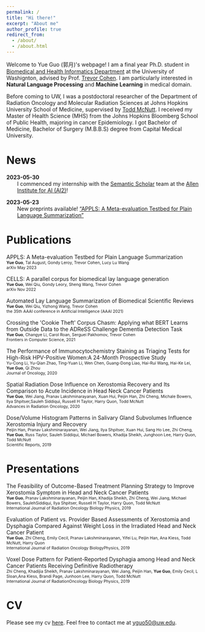 ```yaml
---
permalink: /
title: "Hi there!"
excerpt: "About me"
author_profile: true
redirect_from: 
  - /about/
  - /about.html
---
```


Welcome to Yue Guo (郭月)'s webpage! I am a final year Ph.D. student in [Biomedical and Health Informatics Department](http://bime.uw.edu) at the University of Washignton, advised by Prof. [Trevor Cohen](http://bime.uw.edu/faculty/trevor-cohen/). I am particularly interested in **Natural Language Processing** and **Machine Learning** in medical domain.

Before coming to UW, I was a postdoctoral researcher of the Department of Radiation Oncology and Molecular Radiation Sciences at Johns Hopkins University School of Medicine, supervised by [Todd McNutt](https://www.hopkinsmedicine.org/profiles/details/todd-mcnutt). I received my Master of Health Science (MHS) from the Johns Hopkins Bloomberg School of Public Health, majoring in cancer Epidemiology. I got Bachelor of Medicine, Bachelor of Surgery (M.B.B.S) degree from Capital Medical University.

News
======
**2023-05-30** <span style="display: inline-block; width: 150px;"></span> <span style="display: inline-block; margin-left: 2em;">I commenced my internship with the [Semantic Scholar](https://www.semanticscholar.org/about) team at the [Allen Institute for AI (AI2)](https://allenai.org)!</span>

**2023-05-23** <span style="display: inline-block; width: 150px;"></span> <span style="display: inline-block; margin-left: 2em;">New preprints available! [“APPLS: A Meta-evaluation Testbed for Plain Language Summarization”](https://arxiv.org/pdf/2305.14341.pdf)</span>

Publications
======
APPLS: A Meta-evaluation Testbed for Plain Language Summarization<br>
<span style="font-size:0.75em">**Yue Guo**, Tal August, Gondy Leroy, Trevor Cohen, Lucy Lu Wang</span><br>
<span style="font-size:0.75em">arXiv May 2023</span>
[<i class="fas fa-file-pdf"></i>](https://arxiv.org/pdf/2305.14341.pdf)

CELLS: A parallel corpus for biomedical lay language generation<br>
<span style="font-size:0.75em">**Yue Guo**, Wei Qiu, Gondy Leory, Sheng Wang, Trevor Cohen</span><br>
<span style="font-size:0.75em">arXiv Nov 2022</span>
[<i class="fas fa-file-pdf"></i>](https://arxiv.org/pdf/2211.03818.pdf)

Automated Lay Language Summarization of Biomedical Scientific Reviews<br>
<span style="font-size:0.75em">**Yue Guo**, Wei Qiu, Yizhong Wang, Trevor Cohen</span> <br>
<span style="font-size:0.75em">the 35th AAAI conference in Artificial Intelligence (AAAI 2021)</span>
[<i class="fas fa-file-pdf"></i>](https://ojs.aaai.org/index.php/AAAI/article/view/16089)
[<i class="fab fa-github"></i>](https://github.com/qiuweipku/Plain_language_summarization)
<i class="fas fa-play-circle"></i>

Crossing the 'Cookie Theft' Corpus Chasm: Applying what BERT Learns from Outside Data to the ADReSS Challenge Dementia Detection Task<br>
<span style="font-size:0.75em">**Yue Guo**, Changye Li, Carol Roan, Serguei Pakhomov, Trevor Cohen</span> <br>
<span style="font-size:0.75em">Frontiers in Computer Science, 2021</span>
[<i class="fas fa-file-pdf"></i>](https://www.frontiersin.org/articles/10.3389/fcomp.2021.642517/abstract)

The Performance of Immunocytochemistry Staining as Triaging Tests for High-Risk HPV-Positive Women:A 24-Month Prospective Study<br>
<span style="font-size:0.75em">Yu-Cong Li, Yu-Qian Zhao, Ting-Yuan Li, Wen Chen, Guang-Dong Liao, Hai-Rui Wang, Hai-Ke Lei, **Yue Guo**, Qi Zhou</span><br>
<span style="font-size:0.75em">Journal of Oncology, 2020</span>
[<i class="fas fa-file-pdf"></i>](https://downloads.hindawi.com/journals/jo/2020/6878761.pdf)

Spatial Radiation Dose Influence on Xerostomia Recovery and Its Comparison to Acute Incidence in Head Neck Cancer Patients<br>
<span style="font-size:0.75em">**Yue Guo**, Wei Jiang, Pranav Lakshminarayanan, Xuan Hui, Peijin Han, Zhi Cheng, Michale Bowers, Ilya Shpitser,Sauleh Siddiqui, Russell H Taylor, Harry Quon, Todd McNutt</span><br>
<span style="font-size:0.75em">Advances in Radiation Oncology, 2020</span>
[<i class="fas fa-file-pdf"></i>](https://www.advancesradonc.org/action/showPdf?pii=S2452-1094%2819%2930122-8)

Dose/Volume Histogram Patterns in Salivary Gland Subvolumes Influence Xerostomia Injury and Recovery<br>
<span style="font-size:0.75em">Peijin Han, Pranav Lakshminarayanan, Wei Jiang, Ilya Shpitser, Xuan Hui, Sang Ho Lee, Zhi Cheng, **Yue Guo**, Russ Taylor, Sauleh Siddiqui, Michael Bowers, Khadija Sheikh, Junghoon Lee, Harry Quon, Todd McNutt</span><br>
<span style="font-size:0.75em">Scientific Reports, 2019</span>
[<i class="fas fa-file-pdf"></i>](https://www.nature.com/articles/s41598-019-40228-y.pdf)

Presentations
======
The Feasibility of Outcome-Based Treatment Planning Strategy to Improve Xerostomia Symptom in Head and Neck Cancer Patients<br>
<span style="font-size:0.75em">**Yue Guo**, Pranav Lakshminarayanan, Peijin Han, Khadija Sheikh, Zhi Cheng, Wei Jiang, Michael Bowers, SaulehSiddiqui, Ilya Shpitser, Russell H Taylor, Harry Quon, Todd McNutt</span><br>
<span style="font-size:0.75em">International Journal of Radiation Oncology Biology Physics, 2019</span>
[<i class="fas fa-file-pdf"></i>](https://www.redjournal.org/article/S0360-3016(19)31173-3/fulltext)

Evaluation of Patient vs. Provider Based Assessments of Xerostomia and Dysphagia Compared Against Weight Loss in the Irradiated Head and Neck Cancer Patient<br>
<span style="font-size:0.75em">**Yue Guo**, Zhi Cheng, Emily Cecil, Pranav Lakshminarayanan, Yifei Lu, Peijin Han, Ana Kiess, Todd McNutt, Harry Quon</span><br>
<span style="font-size:0.75em">International Journal of Radiation Oncology BiologyPhysics, 2019</span>
[<i class="fas fa-file-pdf"></i>](https://www.redjournal.org/article/S0360-3016(19)32031-0/fulltext)

Voxel Dose Pattern for Patient-Reported Dysphagia among Head and Neck Cancer Patients Receiving Definitive Radiotherapy<br>
<span style="font-size:0.75em">Zhi Cheng, Khadijia Sheikh, Pranav Lakshminarayanan, Wei Jiang, Peijin Han, **Yue Guo**, Emily Cecil, L Sloan,Ana Kiess, Brandi Page, Junhoon Lee, Harry Quon, Todd McNutt</span><br>
<span style="font-size:0.75em">International Journal of RadiationOncology Biology Physics, 2019</span>
[<i class="fas fa-file-pdf"></i>](https://www.redjournal.org/article/S0360-3016(19)30920-4/fulltext)

CV
======
Please see my cv <a href="https://yueguo-50.github.io/cv.pdf" target="_blank">here</a>. Feel free to contact me at yguo50@uw.edu.
